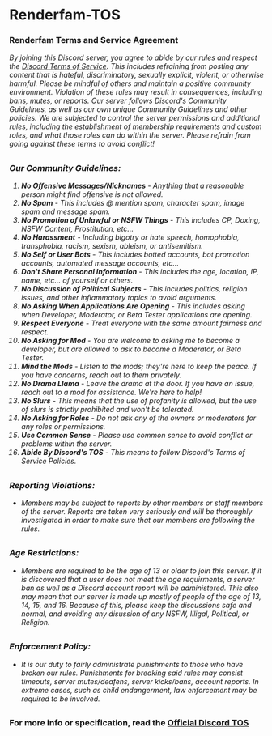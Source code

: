 # Renderfam-TOS
### Renderfam Terms and Service Agreement
<i>By joining this Discord server, you agree to abide by our rules and respect the <a href="https://discord.com/terms">Discord Terms of Service</a>. This includes refraining from posting any content that is hateful, discriminatory, sexually explicit, violent, or otherwise harmful. Please be mindful of others and maintain a positive community environment. Violation of these rules may result in consequences, including bans, mutes, or reports. Our server follows Discord's Community Guidelines, as well as our own unique Community Guidelines and other policies. We are subjected to control the server permissions and additional rules, including the establishment of membership requirements and custom roles, and what those roles can do within the server. Please refrain from going against these terms to avoid conflict!
##
### Our Community Guidelines:
1. <b>No Offensive Messages/Nicknames</b> - Anything that a reasonable person might find offensive is not allowed.
2. <b>No Spam</b> - This includes @ mention spam, character spam, image spam and message spam.
3. <b>No Promotion of Unlawful or NSFW Things</b> - This includes CP, Doxing, NSFW Content, Prostitution, etc...
4. <b>No Harassment</b> - Including bigotry or hate speech, homophobia, transphobia, racism, sexism, ableism, or antisemitism.
5. <b>No Self or User Bots</b> - This includes botted accounts, bot promotion accounts, automated message accounts, etc...
6. <b>Don't Share Personal Information</b> - This includes the age, location, IP, name, etc... of yourself or others.
7. <b>No Discussion of Political Subjects</b> - This includes politics, religion issues, and other inflammatory topics to avoid arguments.
8. <b>No Asking When Applications Are Opening</b> - This includes asking when Developer, Moderator, or Beta Tester applications are opening.
9. <b>Respect Everyone</b> - Treat everyone with the same amount fairness and respect.
10. <b>No Asking for Mod</b> - You are welcome to asking me to become a developer, but are allowed to ask to become a Moderator, or Beta Tester.
11. <b>Mind the Mods</b> - Listen to the mods; they're here to keep the peace. If you have concerns, reach out to them privately.
12. <b>No Drama Llama</b> - Leave the drama at the door. If you have an issue, reach out to a mod for assistance. We're here to help!
13. <b>No Slurs</b> - This means that the use of profanity is allowed, but the use of slurs is strictly prohibited and won't be tolerated.
14. <b>No Asking for Roles</b> - Do not ask any of the owners or moderators for any roles or permissions.
15. <b>Use Common Sense</b> - Please use common sense to avoid conflict or problems within the server.
16. <b>Abide By Discord's TOS</b> - This means to follow Discord's Terms of Service Policies.
##
### Reporting Violations:
- Members may be subject to reports by other members or staff members of the server. Reports are taken very seriously and will be thoroughly investigated in order to make sure that our members are following the rules.
##
### Age Restrictions:
- Members are required to be the age of 13 or older to join this server. If it is discovered that a user does not meet the age requirments, a server ban as well as a Discord account report will be administered. This also may mean that our server is made up mostly of people of the age of 13, 14, 15, and 16. Because of this, please keep the discussions safe and normal, and avoiding any disussion of any NSFW, Illigal, Political, or Religion.
##
### Enforcement Policy:
- It is our duty to fairly administrate punishments to those who have broken our rules. Punishments for breaking said rules may consist timeouts, server mutes/deafens, server kicks/bans, account reports. In extreme cases, such as child endangerment, law enforcement may be required to be involved.</i>
##
### <b>For more info or specification, read the <a href="https://discord.com/terms">Official Discord TOS</a></b>
##
